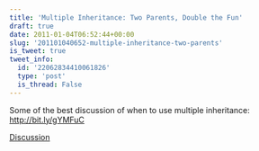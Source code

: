 ```yaml
---
title: 'Multiple Inheritance: Two Parents, Double the Fun'
draft: true
date: 2011-01-04T06:52:44+00:00
slug: '201101040652-multiple-inheritance-two-parents'
is_tweet: true
tweet_info:
  id: '22062834410061826'
  type: 'post'
  is_thread: False
---
```




Some of the best discussion of when to use multiple inheritance: http://bit.ly/gYMFuC

[Discussion](https://x.com/sytelus/status/22062834410061826)
